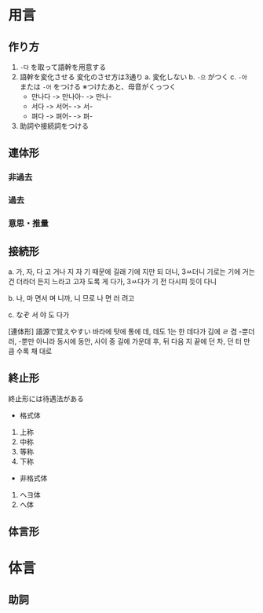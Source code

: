 # 用言
## 作り方
1. `-다` を取って語幹を用意する
2. 語幹を変化させる
    変化のさせ方は3通り
    a. 変化しない
    b. `-으` がつく
    c. `-아` または `-어` をつける
    ※つけたあと、母音がくっつく
    - 만나다 -> 만나아- -> 만나-
    - 서다 -> 서어- -> 서-
    - 펴다 -> 펴어- -> 펴-
3. 助詞や接続詞をつける

## 連体形
### 非過去
### 過去
### 意思・推量
 
## 接続形
a. 가, 자, 다
고
거나
지
자
기 때문에
길래
기에
지만
되
더니, 3ㅆ더니
기로는
기에
거는
건
더라더
든지
느라고
고자
도록
게
다가, 3ㅆ다가
기 전
다시피
듯이
다니

b. 나, 마
면서
며
니까, 니
므로
나
면
러
려고

c. なぞ
서
야
도
다가

[連体形] 語源で覚えやすい
바라에
탓에
통에
데, 데도
1는 한
데다가
김에
ㄹ 겸
-뿐더러, -뿐만 아니라
동시에
동안, 사이
중
길에
가운데
후, 뒤
다음
지
끝에
던 차, 던 터
만큼
수록
채
대로


## 終止形
終止形には待遇法がある

- 格式体
1. 上称
2. 中称
3. 等称
4. 下称

- 非格式体
1. ヘヨ体
2. へ体

## 体言形

# 体言
## 
## 助詞
